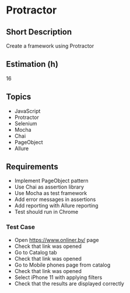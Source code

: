 # Protractor

## Short Description

Create a framework using Protractor

## Estimation (h)

16

## Topics

* JavaScript
* Protractor
* Selenium
* Mocha
* Chai
* PageObject
* Allure

## Requirements

* Implement PageObject pattern
* Use Chai as assertion library
* Use Mocha as test framework
* Add error messages in assertions
* Add reporting with Allure reporting
* Test should run in Chrome

### Test Case

* Open <https://www.onliner.by/> page
* Check that link was opened
* Go to Catalog tab
* Check that link was opened
* Go to Mobile phones page from catalog
* Check that link was opened
* Select iPhone 11 with applying filters
* Check that the results are displayed correctly
